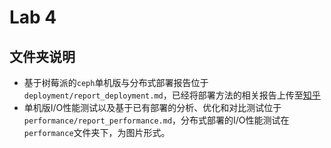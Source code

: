 # Lab 4
## 文件夹说明
- 基于树莓派的`ceph`单机版与分布式部署报告位于`deployment/report_deployment.md`，已经将部署方法的相关报告上传至[知乎](https://zhuanlan.zhihu.com/p/390118218)
- 单机版I/O性能测试以及基于已有部署的分析、优化和对比测试位于`performance/report_performance.md`，分布式部署的I/O性能测试在`performance`文件夹下，为图片形式。